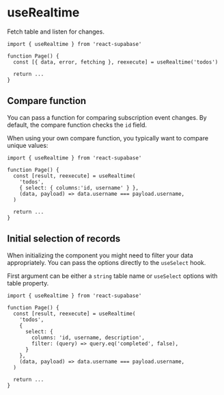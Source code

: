 # useRealtime

Fetch table and listen for changes.

```tsx highlight=4
import { useRealtime } from 'react-supabase'

function Page() {
  const [{ data, error, fetching }, reexecute] = useRealtime('todos')

  return ...
}
```

## Compare function

You can pass a function for comparing subscription event changes. By default, the compare function checks the `id` field.

When using your own compare function, you typically want to compare unique values:

```tsx highlight=7
import { useRealtime } from 'react-supabase'

function Page() {
  const [result, reexecute] = useRealtime(
    'todos',
    { select: { columns:'id, username' } },
    (data, payload) => data.username === payload.username,
  )

  return ...
}
```

## Initial selection of records

When initializing the component you might need to filter your data appropriately. You can pass the options directly to the `useSelect` hook.

First argument can be either a `string` table name or `useSelect` options with table property.

```tsx highlight=7,8,9,10
import { useRealtime } from 'react-supabase'

function Page() {
  const [result, reexecute] = useRealtime(
    'todos',
    {
      select: {
        columns: 'id, username, description',
        filter: (query) => query.eq('completed', false),
      }
    },
    (data, payload) => data.username === payload.username,
  )

  return ...
}
```
